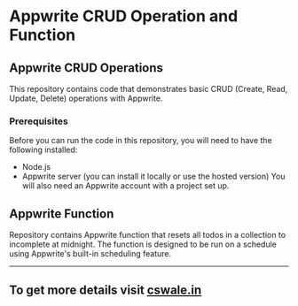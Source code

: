 # Appwrite CRUD Operation and Function
## Appwrite CRUD Operations

This repository contains code that demonstrates basic CRUD (Create, Read, Update, Delete) operations with Appwrite.

### Prerequisites
Before you can run the code in this repository, you will need to have the following installed:

- Node.js
- Appwrite server (you can install it locally or use the hosted version)
You will also need an Appwrite account with a project set up.


## Appwrite Function

Repository contains Appwrite function that resets all todos in a collection to incomplete at midnight. The function is designed to be run on a schedule using Appwrite's built-in scheduling feature.

---
## To get more details visit [cswale.in](https://www.cswale.in)
